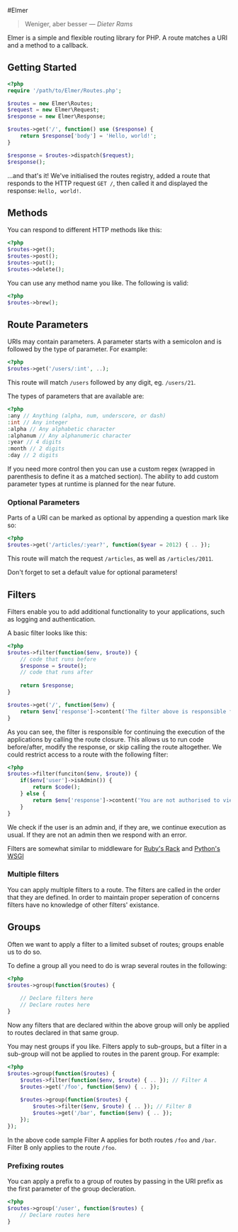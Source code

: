 #Elmer

> Weniger, aber besser
> &mdash; <cite>Dieter Rams</cite>

Elmer is a simple and flexible routing library for PHP. A route matches a URI and a method to a callback.

## Getting Started

```php
<?php
require '/path/to/Elmer/Routes.php';

$routes = new Elmer\Routes;
$request = new Elmer\Request;
$response = new Elmer\Response;

$routes->get('/', function() use ($response) {
	return $response['body'] = 'Hello, world!';
}

$response = $routes->dispatch($request);
$response();
```

...and that's it! We've initialised the routes registry, added a route that responds to the HTTP request `GET /`, then called it and displayed the response: `Hello, world!`.

## Methods

You can respond to different HTTP methods like this:

```php
<?php
$routes->get();
$routes->post();
$routes->put();
$routes->delete();
```

You can use any method name you like. The following is valid:

```php
<?php
$routes->brew();
```

## Route Parameters

URIs may contain parameters. A parameter starts with a semicolon and is followed by the type of parameter. For example:

```php
<?php
$routes->get('/users/:int', ..);
```

This route will match `/users` followed by any digit, eg. `/users/21`.

The types of parameters that are available are:

```php
<?php
:any // Anything (alpha, num, underscore, or dash)
:int // Any integer
:alpha // Any alphabetic character
:alphanum // Any alphanumeric character
:year // 4 digits
:month // 2 digits
:day // 2 digits
```

If you need more control then you can use a custom regex (wrapped in parenthesis to define it as a matched section). The ability to add custom parameter types at runtime is planned for the near future.

### Optional Parameters

Parts of a URI can be marked as optional by appending a question mark like so:

```php
<?php
$routes->get('/articles/:year?', function($year = 2012) { .. });
```

This route will match the request `/articles`, as well as `/articles/2011`.

Don't forget to set a default value for optional parameters!

## Filters

Filters enable you to add additional functionality to your applications, such as logging and authentication.

A basic filter looks like this:

```php
<?php
$routes->filter(function($env, $route)) {
	// code that runs before
	$response = $route();
	// code that runs after
	
	return $response;
}

$routes->get('/', function($env) {
	return $env['response']->content('The filter above is responsible for calling me.');
}
```

As you can see, the filter is responsible for continuing the execution of the applications by calling the route closure. This allows us to run code before/after, modify the response, or skip calling the route altogether. We could restrict access to a route with the following filter:

```php
<?php
$routes->filter(funciton($env, $route)) {
	if($env['user']->isAdmin()) {
		return $code();
	} else {
		return $env['response']->content('You are not authorised to view this page.');
	}
}
```

We check if the user is an admin and, if they are, we continue execution as usual. If they are not an admin then we respond with an error.

Filters are somewhat similar to middleware for [Ruby's Rack](http://stackoverflow.com/questions/2256569/what-is-rack-middleware) and [Python's WSGI](http://wsgi.org/)

### Multiple filters

You can apply multiple filters to a route. The filters are called in the order that they are defined. In order to maintain proper seperation of concerns filters have no knowledge of other filters' existance.

## Groups

Often we want to apply a filter to a limited subset of routes; groups enable us to do so.

To define a group all you need to do is wrap several routes in the following:

```php
<?php
$routes->group(function($routes) {
	
	// Declare filters here
	// Declare routes here
}
```

Now any filters that are declared within the above group will only be applied to routes declared in that same group.

You may nest groups if you like. Filters apply to sub-groups, but a filter in a sub-group will not be applied to routes in the parent group. For example:

```php
<?php
$routes->group(function($routes) {
	$routes->filter(function($env, $route) { .. }); // Filter A
	$routes->get('/foo', function($env) { .. });
	
	$routes->group(function($routes) {
		$routes->filter($env, $route) { .. }); // Filter B
		$routes->get('/bar', function($env) { .. });
	});
});
```

In the above code sample Filter A applies for both routes `/foo` and `/bar`. Filter B only applies to the route `/foo`.

### Prefixing routes

You can apply a prefix to a group of routes by passing in the URI prefix as the first parameter of the group decleration.

```php
<?php
$routes->group('/user', function($routes) {
	// Declare routes here
}
```
